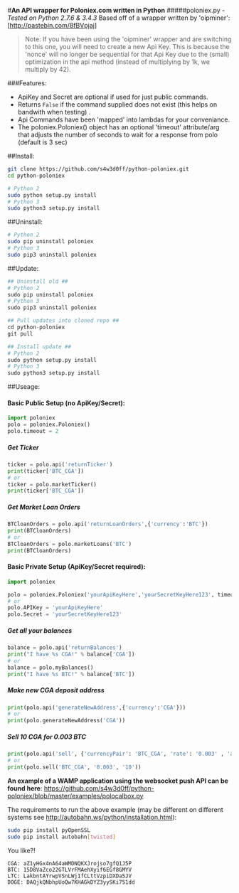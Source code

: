 #**An API wrapper for Poloniex.com written in Python**
#####poloniex.py - _Tested on Python 2.7.6 & 3.4.3_
Based off of a wrapper written by 'oipminer': [http://pastebin.com/8fBVpjaj]
> Note: If you have been using the 'oipminer' wrapper and are switching to this one,
> you will need to create a new Api Key. This is because the 'nonce' will no longer be sequential
> for that Api Key due to the (small) optimization in the api method (instead of multiplying by 1k, we multiply by 42).

###Features:
- ApiKey and Secret are optional if used for just public commands.
- Returns `False` if the command supplied does not exist (this helps on bandwith when testing) .
- Api Commands have been 'mapped' into lambdas for your conveniance.
- The poloniex.Poloniex() object has an optional 'timeout' attribute/arg that adjusts the number of seconds to wait for a response from polo (default is 3 sec)

##Install:
```bash
git clone https://github.com/s4w3d0ff/python-poloniex.git
cd python-poloniex

# Python 2
sudo python setup.py install
# Python 3
sudo python3 setup.py install
```
##Uninstall:
```bash
# Python 2
sudo pip uninstall poloniex
# Python 3
sudo pip3 uninstall poloniex
```
##Update:
```python
## Uninstall old ##
# Python 2
sudo pip uninstall poloniex
# Python 3
sudo pip3 uninstall poloniex

## Pull updates into cloned repo ##
cd python-poloniex
git pull

## Install update ##
# Python 2
sudo python setup.py install
# Python 3
sudo python3 setup.py install
```

##Useage:
#### **Basic Public Setup (no ApiKey/Secret):**
```python
import poloniex
polo = poloniex.Poloniex()
polo.timeout = 2
```
##### Get Ticker
```python
ticker = polo.api('returnTicker')
print(ticker['BTC_CGA'])
# or
ticker = polo.marketTicker()
print(ticker['BTC_CGA'])
```
##### Get Market Loan Orders
```python
BTCloanOrders = polo.api('returnLoanOrders',{'currency':'BTC'})
print(BTCloanOrders)
# or 
BTCloanOrders = polo.marketLoans('BTC')
print(BTCloanOrders)
```

#### **Basic Private Setup (ApiKey/Secret required):**
```python
import poloniex

polo = poloniex.Poloniex('yourApiKeyHere','yourSecretKeyHere123', timeout=1)
# or
polo.APIKey = 'yourApiKeyHere'
polo.Secret = 'yourSecretKeyHere123'
```
##### Get all your balances
```python
balance = polo.api('returnBalances')
print("I have %s CGA!" % balance['CGA'])
# or
balance = polo.myBalances()
print("I have %s BTC!" % balance['BTC'])
```
##### Make new CGA deposit address
```python
print(polo.api('generateNewAddress',{'currency':'CGA'}))
# or
print(polo.generateNewAddress('CGA'))
```
##### Sell 10 CGA for 0.003 BTC
```python
print(polo.api('sell', {'currencyPair': 'BTC_CGA', 'rate': '0.003' , 'amount': '10' }))
# or
print(polo.sell('BTC_CGA', '0.003', '10'))
```

**An example of a WAMP application using the websocket push API can be found here**:
https://github.com/s4w3d0ff/python-poloniex/blob/master/examples/polocalbox.py

The requirements to run the above example (may be different on different systems see http://autobahn.ws/python/installation.html):
```bash
sudo pip install pyOpenSSL
sudo pip install autobahn[twisted]
```
You like?!
```
CGA: aZ1yHGx4nA64aWMDNQKXJrojso7gfQ1J5P
BTC: 15D8VaZco22GTLVrFMAehXyif6EGf8GMYV
LTC: LakbntAYrwpVSnLWj1fCLttVzpiDXDa5JV
DOGE: DAQjkQNbhpUoQw7KHAGkDYZ3yySKi751dd
```
